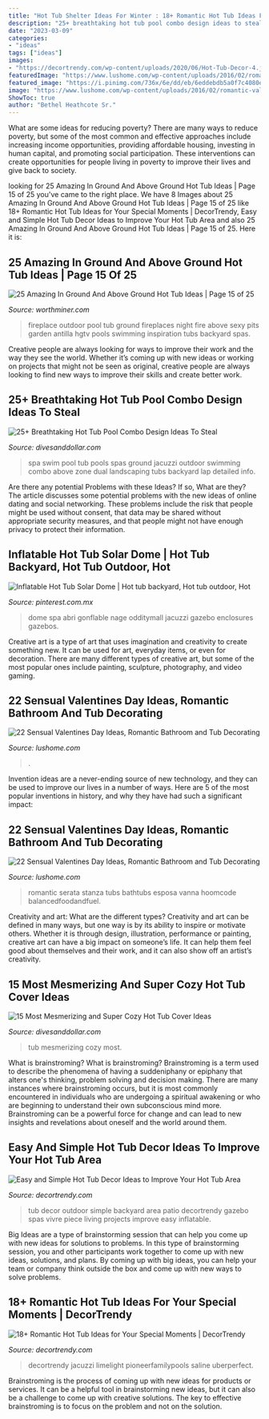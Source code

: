 ```yaml
---
title: "Hot Tub Shelter Ideas For Winter : 18+ Romantic Hot Tub Ideas For Your Special Moments"
description: "25+ breathtaking hot tub pool combo design ideas to steal"
date: "2023-03-09"
categories:
- "ideas"
tags: ["ideas"]
images:
- "https://decortrendy.com/wp-content/uploads/2020/06/Hot-Tub-Decor-4.jpg"
featuredImage: "https://www.lushome.com/wp-content/uploads/2016/02/romantic-valentines-day-ideas-bathtubs-19.jpg"
featured_image: "https://i.pinimg.com/736x/6e/dd/eb/6eddebdb5a0f7c4080e7bac3fc405e1e.jpg"
image: "https://www.lushome.com/wp-content/uploads/2016/02/romantic-valentines-day-ideas-bathtubs-5.jpg"
ShowToc: true
author: "Bethel Heathcote Sr."
---
```



What are some ideas for reducing poverty?
There are many ways to reduce poverty, but some of the most common and effective approaches include increasing income opportunities, providing affordable housing, investing in human capital, and promoting social participation. These interventions can create opportunities for people living in poverty to improve their lives and give back to society.

	

		
looking for 25 Amazing In Ground And Above Ground Hot Tub Ideas | Page 15 of 25 you've came to the right place. We have 8 Images about 25 Amazing In Ground And Above Ground Hot Tub Ideas | Page 15 of 25 like 18+ Romantic Hot Tub Ideas for Your Special Moments | DecorTrendy, Easy and Simple Hot Tub Decor Ideas to Improve Your Hot Tub Area and also 25 Amazing In Ground And Above Ground Hot Tub Ideas | Page 15 of 25. Here it is:
		
    
## 25 Amazing In Ground And Above Ground Hot Tub Ideas | Page 15 Of 25

<img loading=lazy src="http://www.worthminer.com/wp-content/uploads/2017/07/In-Ground-And-Above-Ground-Hot-Tub-Ideas-15.jpg" onerror="this.onerror=null;this.src='https://tse3.mm.bing.net/th?id=OIP.I4Z7CyAw4YsVQtE5XMtowAEgDY&amp;pid=15.1';" alt="25 Amazing In Ground And Above Ground Hot Tub Ideas | Page 15 of 25">

_Source: worthminer.com_

>fireplace outdoor pool tub ground fireplaces night fire above sexy pits garden antilla hgtv pools swimming inspiration tubs backyard spas. 

	

Creative people are always looking for ways to improve their work and the way they see the world. Whether it’s coming up with new ideas or working on projects that might not be seen as original, creative people are always looking to find new ways to improve their skills and create better work.

    
## 25+ Breathtaking Hot Tub Pool Combo Design Ideas To Steal

<img loading=lazy src="https://www.divesanddollar.com/wp-content/uploads/2018/10/hot-tub-pool-18.jpg" onerror="this.onerror=null;this.src='https://tse4.mm.bing.net/th?id=OIP.FQFJP6yaWMoA26atAL8IaAHaLH&amp;pid=15.1';" alt="25+ Breathtaking Hot Tub Pool Combo Design Ideas To Steal">

_Source: divesanddollar.com_

>spa swim pool tub pools spas ground jacuzzi outdoor swimming combo above zone dual landscaping tubs backyard lap detailed info. 

	

Are there any potential Problems with these Ideas? If so, What are they?
The article discusses some potential problems with the new ideas of online dating and social networking. These problems include the risk that people might be used without consent, that data may be shared without appropriate security measures, and that people might not have enough privacy to protect their information.

    
## Inflatable Hot Tub Solar Dome | Hot Tub Backyard, Hot Tub Outdoor, Hot

<img loading=lazy src="https://i.pinimg.com/736x/6e/dd/eb/6eddebdb5a0f7c4080e7bac3fc405e1e.jpg" onerror="this.onerror=null;this.src='https://tse1.mm.bing.net/th?id=OIP.u9fgcyHR_zhytUlrVTtHagHaE7&amp;pid=15.1';" alt="Inflatable Hot Tub Solar Dome | Hot tub backyard, Hot tub outdoor, Hot">

_Source: pinterest.com.mx_

>dome spa abri gonflable nage odditymall jacuzzi gazebo enclosures gazebos. 

	

Creative art is a type of art that uses imagination and creativity to create something new. It can be used for art, everyday items, or even for decoration. There are many different types of creative art, but some of the most popular ones include painting, sculpture, photography, and video gaming.

    
## 22 Sensual Valentines Day Ideas, Romantic Bathroom And Tub Decorating

<img loading=lazy src="https://www.lushome.com/wp-content/uploads/2016/02/romantic-valentines-day-ideas-bathtubs-5.jpg" onerror="this.onerror=null;this.src='https://tse4.mm.bing.net/th?id=OIP.bdFgyx0fPE8Q82ket6dxagHaEq&amp;pid=15.1';" alt="22 Sensual Valentines Day Ideas, Romantic Bathroom and Tub Decorating">

_Source: lushome.com_

>. 

	

Invention ideas are a never-ending source of new technology, and they can be used to improve our lives in a number of ways. Here are 5 of the most popular inventions in history, and why they have had such a significant impact:

    
## 22 Sensual Valentines Day Ideas, Romantic Bathroom And Tub Decorating

<img loading=lazy src="https://www.lushome.com/wp-content/uploads/2016/02/romantic-valentines-day-ideas-bathtubs-19.jpg" onerror="this.onerror=null;this.src='https://tse1.mm.bing.net/th?id=OIP.aOaEuZjmWnUf_LgcuDG2WgHaFj&amp;pid=15.1';" alt="22 Sensual Valentines Day Ideas, Romantic Bathroom and Tub Decorating">

_Source: lushome.com_

>romantic serata stanza tubs bathtubs esposa vanna hoomcode balancedfoodandfuel. 

	

Creativity and art: What are the different types?
Creativity and art can be defined in many ways, but one way is by its ability to inspire or motivate others. Whether it is through design, illustration, performance or painting, creative art can have a big impact on someone’s life. It can help them feel good about themselves and their work, and it can also show off an artist’s creativity.

    
## 15 Most Mesmerizing And Super Cozy Hot Tub Cover Ideas

<img loading=lazy src="https://www.divesanddollar.com/wp-content/uploads/2017/04/Hot-Tub-Cover-9.jpg" onerror="this.onerror=null;this.src='https://tse4.mm.bing.net/th?id=OIP.ujSt93AT9EWk1S9-0GS2JgHaLH&amp;pid=15.1';" alt="15 Most Mesmerizing and Super Cozy Hot Tub Cover Ideas">

_Source: divesanddollar.com_

>tub mesmerizing cozy most. 

	

What is brainstroming?
What is brainstroming? Brainstroming is a term used to describe the phenomena of having a suddeniphany or epiphany that alters one's thinking, problem solving and decision making. There are many instances where brainstroming occurs, but it is most commonly encountered in individuals who are undergoing a spiritual awakening or who are beginning to understand their own subconscious mind more. Brainstroming can be a powerful force for change and can lead to new insights and revelations about oneself and the world around them.

    
## Easy And Simple Hot Tub Decor Ideas To Improve Your Hot Tub Area

<img loading=lazy src="https://decortrendy.com/wp-content/uploads/2020/06/Hot-Tub-Decor-4.jpg" onerror="this.onerror=null;this.src='https://tse3.mm.bing.net/th?id=OIP.9OlXYEsE8cdujKxs8xN9egHaNK&amp;pid=15.1';" alt="Easy and Simple Hot Tub Decor Ideas to Improve Your Hot Tub Area">

_Source: decortrendy.com_

>tub decor outdoor simple backyard area patio decortrendy gazebo spas vivre piece living projects improve easy inflatable. 

	

Big Ideas are a type of brainstorming session that can help you come up with new ideas for solutions to problems. In this type of brainstorming session, you and other participants work together to come up with new ideas, solutions, and plans. By coming up with big ideas, you can help your team or company think outside the box and come up with new ways to solve problems.

    
## 18+ Romantic Hot Tub Ideas For Your Special Moments | DecorTrendy

<img loading=lazy src="https://decortrendy.com/wp-content/uploads/2020/02/Romantic-Hot-Tub-8.jpg" onerror="this.onerror=null;this.src='https://tse3.mm.bing.net/th?id=OIP.rtm4evDvtrb8UaIBxmu8twHaLH&amp;pid=15.1';" alt="18+ Romantic Hot Tub Ideas for Your Special Moments | DecorTrendy">

_Source: decortrendy.com_

>decortrendy jacuzzi limelight pioneerfamilypools saline uberperfect. 

	

Brainstroming is the process of coming up with new ideas for products or services. It can be a helpful tool in brainstorming new ideas, but it can also be a challenge to come up with creative solutions. The key to effective brainstroming is to focus on the problem and not on the solution.

